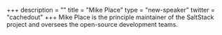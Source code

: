 +++
description = ""
title = "Mike Place"
type = "new-speaker"
twitter = "cachedout"
+++
Mike Place is the principle maintainer of the SaltStack project and oversees the open-source development teams.